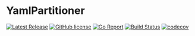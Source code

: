 # YamlPartitioner

[![Latest Release](https://img.shields.io/github/release/asokolov365/YamlPartitioner.svg?style=flat-square)](https://github.com/asokolov365/YamlPartitioner/releases/latest)
[![GitHub license](https://img.shields.io/github/license/asokolov365/YamlPartitioner.svg)](https://github.com/asokolov365/YamlPartitioner/blob/master/LICENSE)
[![Go Report](https://goreportcard.com/badge/github.com/asokolov365/YamlPartitioner)](https://goreportcard.com/report/github.com/asokolov365/YamlPartitioner)
[![Build Status](https://github.com/asokolov365/YamlPartitioner/workflows/main/badge.svg)](https://github.com/asokolov365/YamlPartitioner/actions)
[![codecov](https://codecov.io/gh/asokolov365/YamlPartitioner/branch/master/graph/badge.svg)](https://codecov.io/gh/asokolov365/YamlPartitioner)
